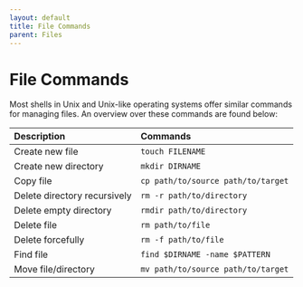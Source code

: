 ```yaml
---
layout: default
title: File Commands
parent: Files
---
```


# File Commands

Most shells in Unix and Unix-like operating systems offer similar commands for managing files. An overview over these commands are found below:

|Description                        | Commands                                  |
|:----------------------------------|:------------------------------------------|
| Create new file                   | `touch FILENAME`                          |
| Create new directory              | `mkdir DIRNAME`                           |
| Copy file                         | `cp path/to/source path/to/target`        |
| Delete directory recursively      | `rm -r path/to/directory`                 |
| Delete empty directory            | `rmdir path/to/directory`                 |
| Delete file                       | `rm path/to/file`                         |
| Delete forcefully                 | `rm -f path/to/file`                      |
| Find file                         | `find $DIRNAME -name $PATTERN`            |
| Move file/directory               | `mv path/to/source path/to/target`        |
